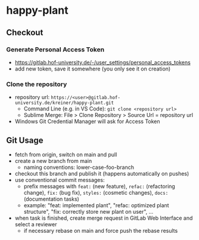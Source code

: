 # happy-plant

## Checkout
### Generate Personal Access Token
- https://gitlab.hof-university.de/-/user_settings/personal_access_tokens
- add new token, save it somewhere (you only see it on creation)

### Clone the repository
- repository url: `https://<user>@gitlab.hof-university.de/kreiner/happy-plant.git`
    - Command Line (e.g. in VS Code): `git clone <repository url>`
    - Sublime Merge: File > Clone Repository > Source Url = repository url
- Windows Git Credential Manager will ask for Access Token

## Git Usage
- fetch from origin, switch on main and pull
- create a new branch from main 
    - naming conventions: lower-case-foo-branch
- checkout this branch and publish it (happens automatically on pushes)
- use conventional commit messages:
    - prefix messages with `feat:` (new feature), `refac:` (refactoring change), `fix:` (bug fix), `styles:` (cosmetic changes), `docs:` (documentation tasks)
    - example: "feat: implemented plant", "refac: optimized plant structure", "fix: correctly store new plant on user", ...
- when task is finished, create merge request in GitLab Web Interface and select a reviewer
    - if necessary rebase on main and force push the rebase results